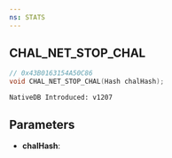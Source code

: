 ```yaml
---
ns: STATS
---
```

## CHAL_NET_STOP_CHAL

```c
// 0x43B0163154A50C86
void CHAL_NET_STOP_CHAL(Hash chalHash);
```

```
NativeDB Introduced: v1207
```

## Parameters
* **chalHash**:
